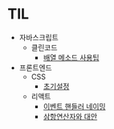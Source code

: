 # TIL

- 자바스크립트
  - 클린코드
    - [배열 메소드 사용팁](https://github.com/CSH111/TIL/blob/master/JavaScript/clean-code/array-method.md)
- 프론트엔드
  - CSS
    - [초기설정](https://github.com/CSH111/TIL/blob/master/Front-End/css/reset.md)
  - 리액트
    - [이벤트 핸들러 네이밍](https://github.com/CSH111/TIL/blob/master/Front-End/React/naming-event-handler.md)
    - [삼항연산자와 대안](https://github.com/CSH111/TIL/blob/master/Front-End/React/ternary-operator.md)
